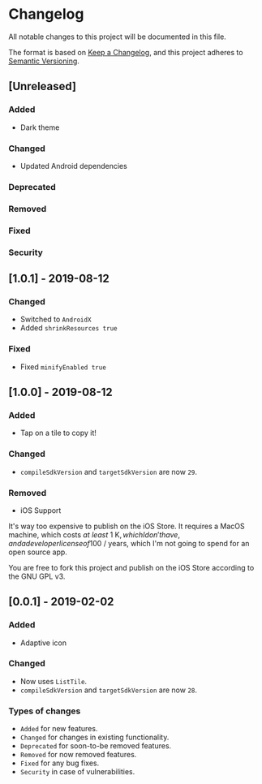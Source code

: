 # Changelog

All notable changes to this project will be documented in this file.

The format is based on [Keep a Changelog](https://keepachangelog.com/), and this
project adheres to [Semantic Versioning](https://semver.org/).

## [Unreleased]

### Added

- Dark theme

### Changed

- Updated Android dependencies

### Deprecated

### Removed

### Fixed

### Security

## [1.0.1] - 2019-08-12

### Changed

- Switched to `AndroidX`
- Added `shrinkResources true`

### Fixed

- Fixed `minifyEnabled true`

## [1.0.0] - 2019-08-12

### Added

- Tap on a tile to copy it!

### Changed

- `compileSdkVersion` and `targetSdkVersion` are now `29`.

### Removed

- iOS Support

It's way too expensive to publish on the iOS Store. It requires a MacOS machine,
which costs _at least_ 1 K$, which I don't have, and a developer license of 100$
/ years, which I'm not going to spend for an open source app.

You are free to fork this project and publish on the iOS Store according to the
GNU GPL v3.

## [0.0.1] - 2019-02-02

### Added

- Adaptive icon

### Changed

- Now uses `ListTile`.
- `compileSdkVersion` and `targetSdkVersion` are now `28`.

### Types of changes

- `Added` for new features.
- `Changed` for changes in existing functionality.
- `Deprecated` for soon-to-be removed features.
- `Removed` for now removed features.
- `Fixed` for any bug fixes.
- `Security` in case of vulnerabilities.
